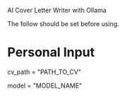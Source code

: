 AI Cover Letter Writer with Ollama


The follow should be set before using.
# Personal Input
cv_path = "PATH_TO_CV"

model = "MODEL_NAME"

